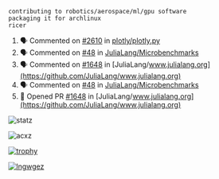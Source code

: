 ```
contributing to robotics/aerospace/ml/gpu software
packaging it for archlinux
ricer
```

<!--START_SECTION:activity-->
1. 🗣 Commented on [#2610](https://github.com/plotly/plotly.py/issues/2610) in [plotly/plotly.py](https://github.com/plotly/plotly.py)
2. 🗣 Commented on [#48](https://github.com/JuliaLang/Microbenchmarks/issues/48) in [JuliaLang/Microbenchmarks](https://github.com/JuliaLang/Microbenchmarks)
3. 🗣 Commented on [#1648](https://github.com/JuliaLang/www.julialang.org/issues/1648) in [JuliaLang/www.julialang.org](https://github.com/JuliaLang/www.julialang.org)
4. 🗣 Commented on [#48](https://github.com/JuliaLang/Microbenchmarks/issues/48) in [JuliaLang/Microbenchmarks](https://github.com/JuliaLang/Microbenchmarks)
5. 💪 Opened PR [#1648](https://github.com/JuliaLang/www.julialang.org/pull/1648) in [JuliaLang/www.julialang.org](https://github.com/JuliaLang/www.julialang.org)
<!--END_SECTION:activity-->


![statz](https://github-readme-stats.vercel.app/api?username=acxz&include_all_commits=true&show_icons=true)

<p><img align="center" src="https://github-readme-streak-stats.herokuapp.com/?user=acxz&" alt="acxz" /></p>

[![trophy](https://github-profile-trophy.vercel.app/?username=acxz)](https://github.com/ryo-ma/github-profile-trophy)

[![lngwgez](https://github-readme-stats.vercel.app/api/top-langs/?username=acxz&layout=compact)](https://github.com/acxz/github-readme-stats)
